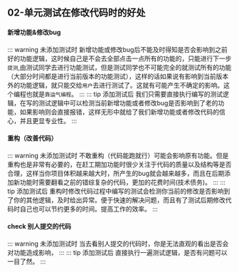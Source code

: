 ## 02-单元测试在修改代码时的好处



#### 新增功能&修改bug

::: warning 未添加测试时
新增功能或修改bug后不能及时得知是否会影响到之前好的功能逻辑，这时候自己是不会去全部点击一点所有的功能的，只能进行下一步`提测`,由测试同学去进行功能测试，但是测试同学也不可能完全的就测试所有的功能（大部分时间都是进行当前版本的功能测试），这样的话如果说有影响到当前版本外的功能逻辑，就只能交给`用户`去进行测试了。这就有可能产生不确定的影响。这个编程也就是`靠运气编程`。
:::
::: tip 添加测试后
我们只需要直接执行编写的测试逻辑，在写的测试逻辑中可以检测当前新增功能或者修改bug是否影响到了老的功能，如果影响则会直接报错，这样无形中就给了我们新增功能或者修改代码的信心，并且更显专业性。
:::

#### 重构（改善代码）
::: warning 未添加测试时
不敢重构（代码能跑就行）可能会影响原有功能。但是重构也是非常有必要的，在赶工期加功能时很少关注于代码的质量以及结构等是否合理，这样当你项目体积越来越大时，所产生的bug就会越来越多，而且在后期添加新功能时需要翻看之前的错综复杂的代码，更加的花费时间(技术债务)。
:::
::: tip 添加测试后
重构时修改代码过程中编写的测试会检测你当前的修改是否影响到了你的其他逻辑，及时给出异常。便于快速的解决问题，而且有了测试后期修改代码时自己也可以节约更多的时间。提高工作的效率。
:::
#### check 别人提交的代码
::: warning 未添加测试时
当去看别人提交的代码时，你是无法直观的看出是否会对功能造成影响，
:::
::: tip 添加测试后
直接执行一遍测试逻辑，是否有问题可以一目了然。
:::

